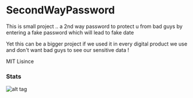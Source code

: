 # SecondWayPassword
This is small project .. a 2nd way password to protect u from bad guys by entering a fake password which will lead to fake date

Yet this can be a bigger project if we used it in every digital product we use and don't want bad guys to see our sensitive data !



MIT Lisince
<h3>
  <span aria-hidden="true" data-icon="&#x21dd;"></span>
  Stats
</h3>


![alt tag](http://thumbs.dreamstime.com/z/your-my-way-27566758.jpg)


